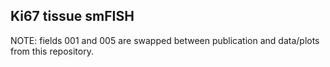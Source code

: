 ## Ki67 tissue smFISH

NOTE: fields 001 and 005 are swapped between publication and data/plots from this repository.
